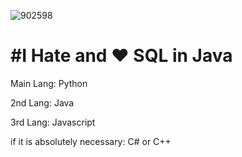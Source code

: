 


![902598](https://cdn.ghost143.de/profile.gif)



#  #I Hate and ❤️ SQL in Java

Main Lang: Python


2nd Lang: Java


3rd Lang: Javascript


if it is absolutely necessary: C# or C++
                                             
